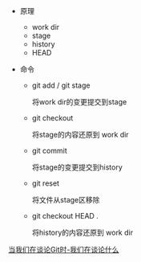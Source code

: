 - 原理

  - work dir
  - stage
  - history
  - HEAD

- 命令

  - git add / git stage 

    将work dir的变更提交到stage

  - git checkout

    将stage的内容还原到 work dir

  - git commit

    将stage的变更提交到history

  - git reset

    将文件从stage区移除

  - git checkout HEAD .

    将history的内容还原到 work dir



[当我们在谈论Git时-我们在谈论什么](https://run-dream.github.io/git/2021/07/09/%E5%BD%93%E6%88%91%E4%BB%AC%E5%9C%A8%E8%B0%88%E8%AE%BAGit%E6%97%B6-%E6%88%91%E4%BB%AC%E5%9C%A8%E8%B0%88%E8%AE%BA%E4%BB%80%E4%B9%88/)

